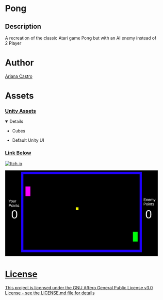 # Pong
## Description
A recreation of the classic Atari game Pong but with an AI enemy instead of 2 Player

# Author
[Ariana Castro](url)

# Assets
### <ins> Unity Assets </ins>
<details open>
  
  - Cubes
  
  - Default Unity UI
  
  </details>
  
  ### <ins> Link Below </ins>
  <a href="https://arianacastro01.itch.io/pong">
  <img src="https://img.shields.io/badge/Itch.io-FA5C5C.svg?style=for-the-badge&logo=itchdotio&logoColor=white" alt="Itch.io"/>
  
  ![Pong](PongImg.png)

# License
This project is licensed under the GNU Affero General Public License v3.0 License - see the LICENSE.md file for details
